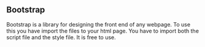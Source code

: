 ## Bootstrap

Bootstrap is a library for designing the front end of any webpage. To use this you have import the files to your html page. You have to import both the script file and the style file. It is free to use.